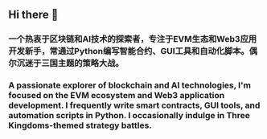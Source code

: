 ## Hi there 👋

### 一个热衷于区块链和AI技术的探索者，专注于EVM生态和Web3应用开发新手，常通过Python编写智能合约、GUI工具和自动化脚本。偶尔沉迷于三国主题的策略大战。

### A passionate explorer of blockchain and AI technologies, I'm focused on the EVM ecosystem and Web3 application development. I frequently write smart contracts, GUI tools, and automation scripts in Python. I occasionally indulge in Three Kingdoms-themed strategy battles. 
